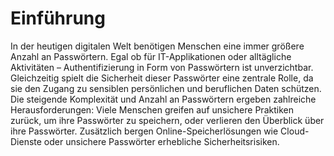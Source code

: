 # Einführung
In der heutigen digitalen Welt benötigen Menschen eine immer größere Anzahl an Passwörtern. Egal ob für IT-Applikationen oder alltägliche Aktivitäten – Authentifizierung in Form von Passwörtern ist unverzichtbar. Gleichzeitig spielt die Sicherheit dieser Passwörter eine zentrale Rolle, da sie den Zugang zu sensiblen persönlichen und beruflichen Daten schützen.
Die steigende Komplexität und Anzahl an Passwörtern ergeben zahlreiche Herausforderungen: Viele Menschen greifen auf unsichere Praktiken zurück, um ihre Passwörter zu speichern, oder verlieren den Überblick über ihre Passwörter. Zusätzlich bergen Online-Speicherlösungen wie Cloud-Dienste oder unsichere Passwörter erhebliche Sicherheitsrisiken.

